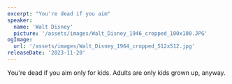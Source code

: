 ```yaml
---
excerpt: "You're dead if you aim"
speaker:
  name: 'Walt Disney'
  picture: '/assets/images/Walt_Disney_1946_cropped_100x100.JPG'
ogImage:
  url: '/assets/images/Walt_Disney_1964_cropped_512x512.jpg'
releaseDate: '2023-11-20'
---
```


You're dead if you aim only for kids. Adults are only kids grown up, anyway.
